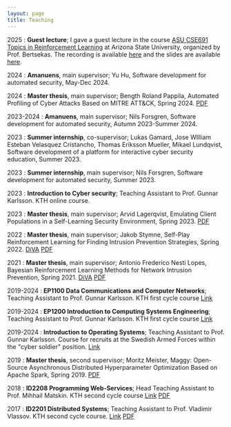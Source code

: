 ```yaml
---
layout: page
title: Teaching
---
```


2025
:   **Guest lecture**;
	I gave a guest lecture in the course [ASU CSE691 Topics in Reinforcement Learning](https://web.mit.edu/dimitrib/www/RLbook.html) at Arizona State University, organized by Prof. Bertsekas. The recording is available [here](https://www.youtube.com/watch?v=gsD2JgTrUhU) and the slides are available [here](https://web.mit.edu/dimitrib/www/RLTopics_2025_Lect10.pdf).

2024
:   **Amanuens**, main supervisor;
	Yu Hu, Software development for automated security, May-Dec 2024.

2024
:   **Master thesis**, main supervisor;
	Bength Roland Pappila, Automated Profiling of Cyber Attacks Based on MITRE ATT&CK, Spring 2024.
	[PDF](/assets/papers/master_thesis_bength_pappila_1_sep_2024.pdf)

2023-2024
:   **Amanuens**, main supervisor;
	Nils Forsgren, Software development for automated security, Autumn 2023-Summer 2024.

2023
:   **Summer internship**,  co-supervisor;
	Lukas Gamard, Jose WIlliam Esteban Velasquez Cristancho, Thomas Eriksson Mueller, Mikael Lundqvist, Software development of a platform for interactive cyber security education, Summer 2023.

2023
:   **Summer internship**, main supervisor;
	Nils Forsgren, Software development for automated security, Summer 2023.

2023
:   **Introduction to Cyber security**; Teaching Assistant to Prof. Gunnar Karlsson.
     KTH online course.

2023
:   **Master thesis**, main supervisor;
	Arvid Lagerqvist, Emulating Client Populations in a Self-Learning Security Environment, Spring 2023.
[PDF](/assets/papers/Master_Thesis_Arvid_Lagerqvist_Draft_9_Aug.pdf)

2022
:   **Master thesis**, main supervisor;
	Jakob Stymne, Self-Play Reinforcement Learning for Finding Intrusion Prevention Strategies, Spring 2022.
	[DiVA](http://kth.diva-portal.org/smash/record.jsf?aq2=%5B%5B%5D%5D&c=21&af=%5B%5D&searchType=LIST_LATEST&sortOrder2=title_sort_asc&query=&language=en&pid=diva2%3A1736915&aq=%5B%5B%5D%5D&sf=all&aqe=%5B%5D&sortOrder=author_sort_asc&onlyFullText=false&noOfRows=50&dswid=-7314)
    [PDF](/assets/papers/Master_Thesis_Jakob_Stymne_Final_2_June.pdf)

2021
:   **Master thesis**, main supervisor;
	Antonio Frederico Nesti Lopes, Bayesian Reinforcement Learning Methods for Network Intrusion Prevention, Spring 2021.
	[DiVA](https://kth.diva-portal.org/smash/record.jsf?aq2=%5B%5B%5D%5D&c=1&af=%5B%5D&searchType=SIMPLE&sortOrder2=title_sort_asc&query=antonio+frederico+nesti&language=sv&pid=diva2%3A1631269&aq=%5B%5B%5D%5D&sf=all&aqe=%5B%5D&sortOrder=author_sort_asc&onlyFullText=false&noOfRows=50&dswid=9136)
	[PDF](/assets/papers/Antonio_Nesti_Lopes_2021_Master_Thesis.pdf)

2019-2024
:   **EP1100 Data Communications and Computer Networks**; Teaching Assistant to Prof. Gunnar Karlsson.
     KTH first cycle course
 	[Link](https://www.kth.se/student/kurser/kurs/EP1100?l=en)

2019-2024
:   **EP1200 Introduction to Computing Systems Engineering**; Teaching Assistant to Prof. Gunnar Karlsson.
     KTH first cycle course
 	[Link](https://www.kth.se/student/kurser/kurs/EP1200)

2019-2024
:   **Introduction to Operating Systems**; Teaching Assistant to Prof. Gunnar Karlsson.
    Course for recruits at the Swedish Armed Forces within the "cyber soldier" position.
 	[Link](https://jobb.forsvarsmakten.se/sv/utbildning/befattningsguiden/cybersoldat/)

2019
:   **Master thesis**, second supervisor;
	Moritz Meister, Maggy: Open-Source Asynchronous Distributed Hyperparameter Optimization Based on Apache Spark, Spring 2019.
	[PDF](https://oa.upm.es/56977/1/TFM_MORITZ_JOHANNES_MEISTER.pdf)

2018
:   **ID2208 Programming Web-Services**; Head Teaching Assistant to Prof. Mihhail Matskin.
     KTH second cycle course
	[Link](https://www.kth.se/student/kurser/kurs/ID2208)
	[PDF](/assets/slides/id2208.pdf)

2017
:   **ID2201 Distributed Systems**; Teaching Assistant to Prof. Vladimir Vlassov.
     KTH second cycle course.
	[Link](https://www.kth.se/student/kurser/kurs/ID2201?l=en)
    [PDF](/assets/papers/id2201.pdf)
